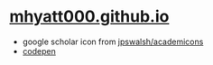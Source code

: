 # [mhyatt000.github.io](https://mhyatt000.github.io/)

* google scholar icon from [jpswalsh/academicons](https://github.com/jpswalsh/academicons)
* [codepen](https://codepen.io/sosuke/pen/Pjoqqp)
